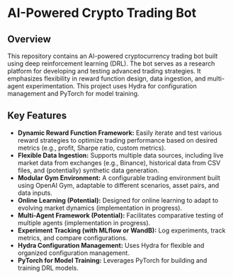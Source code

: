 # AI-Powered Crypto Trading Bot

## Overview

This repository contains an AI-powered cryptocurrency trading bot built using deep reinforcement learning (DRL). The bot serves as a research platform for developing and testing advanced trading strategies. It emphasizes flexibility in reward function design, data ingestion, and multi-agent experimentation.  This project uses Hydra for configuration management and PyTorch for model training.

## Key Features

* **Dynamic Reward Function Framework:** Easily iterate and test various reward strategies to optimize trading performance based on desired metrics (e.g., profit, Sharpe ratio, custom metrics).
* **Flexible Data Ingestion:** Supports multiple data sources, including live market data from exchanges (e.g., Binance), historical data from CSV files, and (potentially) synthetic data generation.
* **Modular Gym Environment:**  A configurable trading environment built using OpenAI Gym, adaptable to different scenarios, asset pairs, and data inputs.
* **Online Learning (Potential):**  Designed for online learning to adapt to evolving market dynamics (implementation in progress).
* **Multi-Agent Framework (Potential):**  Facilitates comparative testing of multiple agents (implementation in progress).
* **Experiment Tracking (with MLflow or WandB):** Log experiments, track metrics, and compare configurations.
* **Hydra Configuration Management:** Uses Hydra for flexible and organized configuration management.
* **PyTorch for Model Training:** Leverages PyTorch for building and training DRL models.